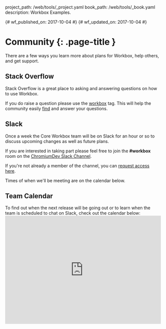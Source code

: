 project_path: /web/tools/_project.yaml book_path: /web/tools/_book.yaml description: Workbox Examples.

{# wf_published_on: 2017-10-04 #} {# wf_updated_on: 2017-10-04 #}

# Community {: .page-title }

There are a few ways you learn more about plans for Workbox, help others, and get support.

## Stack Overflow

Stack Overflow is a great place to asking and answering questions on how to use Workbox.

If you do raise a question please use the [workbox](https://stackoverflow.com/questions/ask?tags=workbox) tag. This will help the community easily [find](https://stackoverflow.com/questions/tagged/workbox) and answer your questions.

## Slack

Once a week the Core Workbox team will be on Slack for an hour or so to discuss upcoming changes as well as future plans.

If you are interested in taking part please feel free to join the **#workbox** room on the [ChromiumDev Slack Channel](https://chromiumdev.slack.com/).

If you're not already a member of the channel, you can [request access here](https://join.slack.com/t/chromiumdev/shared_invite/enQtMzM3NjYwNjI0MDM4LTk2NjEyYTIxODk1MDYxMmNjNWYzMGMxZGVhMDNhY2I1ZjBhMjdlYTg0MTg4ZGE0OTQ0ZmYwNTRiMGJlYzVjOTE).

Times of when we'll be meeting are on the calendar below.

## Team Calendar

To find out when the next release will be going out or to learn when the team is scheduled to chat on Slack, check out the calendar below: <iframe src="https://calendar.google.com/calendar/embed?showTitle=0&amp;showNav=0&amp;showPrint=0&amp;showTabs=0&amp;showCalendars=0&amp;mode=WEEK&amp;height=600&amp;wkst=2&amp;bgcolor=%23FFFFFF&amp;src=gsmnmr45i797q67dfhp08t48no%40group.calendar.google.com&amp;color=%23333333&amp;ctz=America%2FLos_Angeles" frameborder="0" scrolling="no" style="width: 100%; min-height: 350px;" mark="crwd-mark"></iframe>